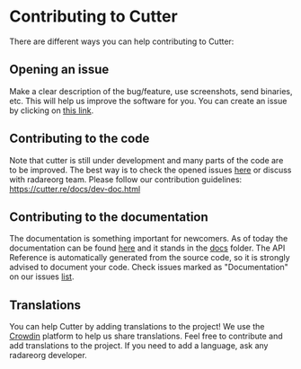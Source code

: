 # Contributing to Cutter

There are different ways you can help contributing to Cutter:

## Opening an issue

Make a clear description of the bug/feature, use screenshots, send binaries, etc.
This will help us improve the software for you.
You can create an issue by clicking on [this link](https://github.com/radareorg/cutter/issues/new/choose).

## Contributing to the code

Note that cutter is still under development and many parts of the code are to be improved.
The best way is to check the opened issues [here](https://github.com/radareorg/cutter/issues) or discuss with radareorg team.
Please follow our contribution guidelines: https://cutter.re/docs/dev-doc.html

## Contributing to the documentation

The documentation is something important for newcomers. As of today the documentation can be found [here](https://cutter.re/docs/) and it stands in the [docs](https://github.com/radareorg/cutter/tree/master/docs) folder.
The API Reference is automatically generated from the source code, so it is strongly advised to document your code.
Check issues marked as "Documentation" on our issues [list](https://github.com/radareorg/cutter/issues?q=is%3Aissue+is%3Aopen+label%3ADocumentation).

## Translations

You can help Cutter by adding translations to the project! We use the [Crowdin](https://crowdin.com/project/cutter) platform to help us share translations. Feel free to contribute and add translations to the project. If you need to add a language, ask any radareorg developer.
